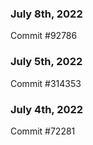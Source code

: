 ### July 8th, 2022

Commit #92786

### July 5th, 2022

Commit #314353


### July 4th, 2022

Commit #72281

